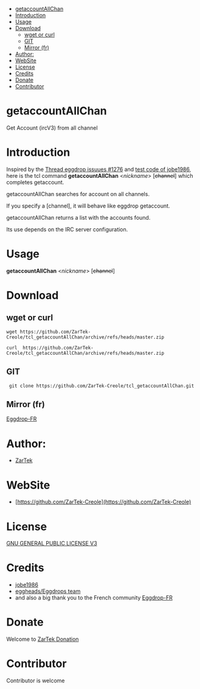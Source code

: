 - [getaccountAllChan](#getaccountallchan)
- [Introduction](#introduction)
- [Usage](#usage)
- [Download](#download)
  - [wget or curl](#wget-or-curl)
  - [GIT](#git)
  - [Mirror (fr)](#mirror-fr)
- [Author:](#author)
- [WebSite](#website)
- [License](#license)
- [Credits](#credits)
- [Donate](#donate)
- [Contributor](#contributor)

# getaccountAllChan

Get Account (ircV3) from all channel

# Introduction

Inspired by the [Thread eggdrop issuues #1276](https://github.com/eggheads/eggdrop/issues/1276) and [test code of jobe1986](https://github.com/eggheads/eggdrop/files/8310713/allaccounts.txt), here is the tcl command **getaccountAllChan** <_nickname_> [~~channel~~] which completes getaccount.

getaccountAllChan searches for account <nickname> on all channels.

If you specify a [channel], it will behave like eggdrop getaccount.

getaccountAllChan <nickname> returns a list with the accounts found.

Its use depends on the IRC server configuration.

# Usage


**getaccountAllChan** <_nickname_> [~~channel~~]

# Download
## wget or curl

```
wget https://github.com/ZarTek-Creole/tcl_getaccountAllChan/archive/refs/heads/master.zip

curl  https://github.com/ZarTek-Creole/tcl_getaccountAllChan/archive/refs/heads/master.zip
```
## GIT

```
 git clone https://github.com/ZarTek-Creole/tcl_getaccountAllChan.git
 ```
## Mirror (fr)
[Eggdrop-FR](https://forum.eggdrop.fr/Nouvelle-commande-getaccountAllChan-nickname-channel-t-1911.html)

# Author:
- [ZarTek](https://github.com/ZarTek-Creole)

# WebSite
- [https://github.com/ZarTek-Creole](https://github.com/ZarTek-Creole)
# License
[GNU GENERAL PUBLIC LICENSE V3](LICENSE)

# Credits
- [jobe1986](https://github.com/jobe1986)
- [eggheads/Eggdrops team](https://www.eggheads.org/)
- and also a big thank you to the French community [Eggdrop-FR](https://www.eggdrop.fr)

# Donate
Welcome to [ZarTek Donation](https://github.com/ZarTek-Creole/DONATE)
# Contributor
Contributor is welcome